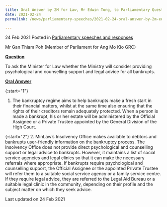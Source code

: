```yaml
---
title: Oral Answer by 2M for Law, Mr Edwin Tong, to Parliamentary Question on Providing Psychological and Counselling Support and Legal Advice for Bankrupts 
date: 2021-02-24
permalink: /news/parliamentary-speeches/2021-02-24-oral-answer-by-2m-edwin-tong-to-pq-on-psychological-and-counselling-support-and-legal-advice-for-bankrupts/

---
```

 
24 Feb 2021 Posted in [Parliamentary speeches and responses](/news/parliamentary-speeches)

Mr Gan Thiam Poh (Member of Parliament for Ang Mo Kio GRC) 

<b><u>Question</u></b>

To ask the Minister for Law whether the Ministry will consider providing psychological and counselling support and legal advice for all bankrupts.

<b><u>Oral Answer</u></b>

{:start="1"}
1.	The bankruptcy regime aims to help bankrupts make a fresh start in their financial matters, whilst at the same time also ensuring that the rights of their creditors remain adequately protected. When a person is made a bankrupt, his or her estate will be administered by the Official Assignee or a Private Trustee appointed by the General Division of the High Court. 

{:start="2"}
2.	MinLaw’s Insolvency Office makes available to debtors and bankrupts user-friendly information on the bankruptcy process. The Insolvency Office does not provide direct psychological and counselling support or legal advice to bankrupts. However, it maintains a list of social service agencies and legal clinics so that it can make the necessary referrals where appropriate. If bankrupts require psychological and counselling support, the Official Assignee or the appointed Private Trustee will refer them to a suitable social service agency or a family service centre. If they require legal advice, they are referred to the Legal Aid Bureau or a suitable legal clinic in the community, depending on their profile and the subject matter on which they seek advice.


<p class="right-side-updated">Last updated on 24 Feb 2021</p>
